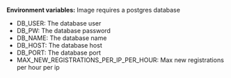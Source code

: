 **Environment variables:**
Image requires a postgres database
 - DB_USER: The database user
 - DB_PW: The database password
 - DB_NAME: The database name
 - DB_HOST: The database host
 - DB_PORT: The database port
 - MAX_NEW_REGISTRATIONS_PER_IP_PER_HOUR: Max new registrations per hour per ip
 
